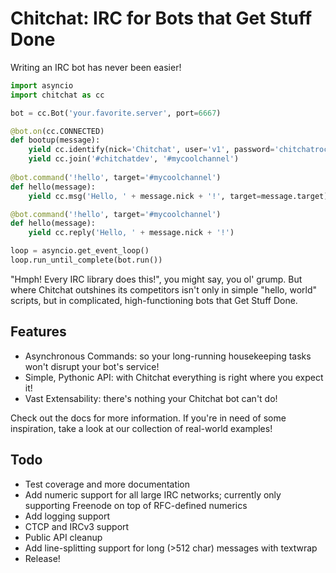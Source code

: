 # Chitchat: IRC for Bots that Get Stuff Done
Writing an IRC bot has never been easier!
``` Python
import asyncio
import chitchat as cc

bot = cc.Bot('your.favorite.server', port=6667)

@bot.on(cc.CONNECTED)
def bootup(message):
    yield cc.identify(nick='Chitchat', user='v1', password='chitchatrocks!')
    yield cc.join('#chitchatdev', '#mycoolchannel')
    
@bot.command('!hello', target='#mycoolchannel')
def hello(message):
    yield cc.msg('Hello, ' + message.nick + '!', target=message.target)

@bot.command('!hello', target='#mycoolchannel')
def hello(message):
    yield cc.reply('Hello, ' + message.nick + '!')

loop = asyncio.get_event_loop()
loop.run_until_complete(bot.run())
```

"Hmph! Every IRC library does this!", you might say, you ol' grump. But where Chitchat outshines its competitors isn't only in simple "hello, world" scripts, but in complicated, high-functioning bots that Get Stuff Done.

## Features
- Asynchronous Commands: so your long-running housekeeping tasks won't disrupt your bot's service!
- Simple, Pythonic API: with Chitchat everything is right where you expect it!
- Vast Extensability: there's nothing your Chitchat bot can't do!

Check out the docs for more information. If you're in need of some inspiration, take a look at our collection of real-world examples!

## Todo
- Test coverage and more documentation
- Add numeric support for all large IRC networks; currently only supporting Freenode on top of RFC-defined numerics
- Add logging support
- CTCP and IRCv3 support
- Public API cleanup
- Add line-splitting support for long (>512 char) messages with textwrap
- Release!
